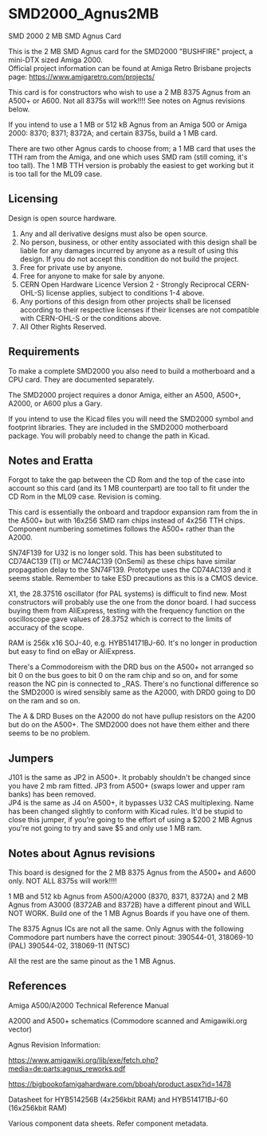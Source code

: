 # SMD2000_Agnus2MB
SMD 2000 2 MB SMD Agnus Card

This is the 2 MB SMD Agnus card for the SMD2000 "BUSHFIRE" project, a mini-DTX sized Amiga 2000.  
Official project information can be found at Amiga Retro Brisbane projects page:
https://www.amigaretro.com/projects/

This card is for constructors who wish to use a 2 MB 8375 Agnus from an A500+ or A600.  Not all 8375s will work!!!! See notes on Agnus revisions below.

If you intend to use a 1 MB or 512 kB Agnus from an Amiga 500 or Amiga 2000: 8370; 8371; 8372A; and certain 8375s, build a 1 MB card.  

There are two other Agnus cards to choose from; a 1 MB card that uses the TTH ram from the Amiga, and one which uses SMD ram (still coming, it's too tall).  The 1 MB TTH version is probably the easiest to get working but it is too tall for the ML09 case.

## Licensing
Design is open source hardware.
1. Any and all derivative designs must also be open source.
2. No person, business, or other entity associated with this design shall be liable for any damages incurred by anyone as a result of using this design.  If you do not accept this condition do not build the project.
3. Free for private use by anyone.
4. Free for anyone to make for sale by anyone.
5. CERN Open Hardware Licence Version 2 - Strongly Reciprocal CERN-OHL-S) license applies, subject to conditions 1-4 above.
6. Any portions of this design from other projects shall be licensed according to their respective licenses if their licenses are not compatible with CERN-OHL-S or the conditions above.
7. All Other Rights Reserved.

## Requirements
To make a complete SMD2000 you also need to build a motherboard and a CPU card.  They are documented separately.

The SMD2000 project requires a donor Amiga, either an A500, A500+, A2000, or A600 plus a Gary.

If you intend to use the Kicad files you will need the SMD2000 symbol and footprint libraries.  They are included in the SMD2000 motherboard package.  You will probably need to change the path in Kicad.

## Notes and Eratta
Forgot to take the gap between the CD Rom and the top of the case into account so this card (and its 1 MB counterpart) are too tall to fit under the CD Rom in the ML09 case.  Revision is coming.

This card is essentially the onboard and trapdoor expansion ram from the in the A500+ but with 16x256 SMD ram chips instead of 4x256 TTH chips.  Component numbering sometimes follows the A500+ rather than the A2000.

SN74F139 for U32 is no longer sold.  This has been substituted to CD74AC139 (TI) or MC74AC139 (OnSemi) as these chips have similar propagation delay to the SN74F139.  Prototype uses the CD74AC139 and it seems stable.  Remember to take ESD precautions as this is a CMOS device.

X1, the 28.37516 oscillator (for PAL systems) is difficult to find new.  Most constructors will probably use the one from the donor board.  I had success buying them from AliExpress, testing with the frequency function on the oscilloscope gave values of 28.3752 which is correct to the limits of accuracy of the scope.  

RAM is 256k x16 SOJ-40, e.g. HYB514171BJ-60.  It's no longer in production but easy to find on eBay or AliExpress.

There's a Commodoreism with the DRD bus on the A500+ not arranged so bit 0 on the bus goes to bit 0 on the ram chip and so on, and for some reason the NC pin is connected to _RAS.  There's no functional difference so the SMD2000 is wired sensibly same as the A2000, with DRD0 going to D0 on the ram and so on.

The A & DRD Buses on the A2000 do not have pullup resistors on the A200 but do on the A500+.  The SMD2000 does not have them either and there seems to be no problem.

## Jumpers
J101 is the same as JP2 in A500+.  It probably shouldn't be changed since you have 2 mb ram fitted.
JP3 from A500+ (swaps lower and upper ram banks) has been removed.  
JP4 is the same as J4 on A500+, it bypasses U32 CAS multiplexing.  Name has been changed slightly to conform with Kicad rules.  It'd be stupid to close this jumper, if you're going to the effort of using a $200 2 MB Agnus you're not going to try and save $5 and only use 1 MB ram.

## Notes about Agnus revisions
This board is designed for the 2 MB 8375 Agnus from the A500+ and A600 only.  NOT ALL 8375s will work!!!!

1 MB and 512 kb Agnus from A500/A2000 (8370, 8371, 8372A) and 2 MB Agnus from A3000 (8372AB and 8372B) have a different pinout and WILL NOT WORK.  Build one of the 1 MB Agnus Boards if you have one of them.

The 8375 Agnus ICs are not all the same.  Only Agnus with the following Commodore part numbers have the correct pinout:
390544-01, 318069-10 (PAL)
390544-02, 318069-11 (NTSC)

All the rest are the same pinout as the 1 MB Agnus.

## References
Amiga A500/A2000 Technical Reference Manual

A2000 and A500+ schematics (Commodore scanned and Amigawiki.org vector)

Agnus Revision Information:

https://www.amigawiki.org/lib/exe/fetch.php?media=de:parts:agnus_reworks.pdf

https://bigbookofamigahardware.com/bboah/product.aspx?id=1478

Datasheet for HYB514256B (4x256kbit RAM) and HYB514171BJ-60 (16x256kbit RAM)

Various component data sheets.  Refer component metadata.
